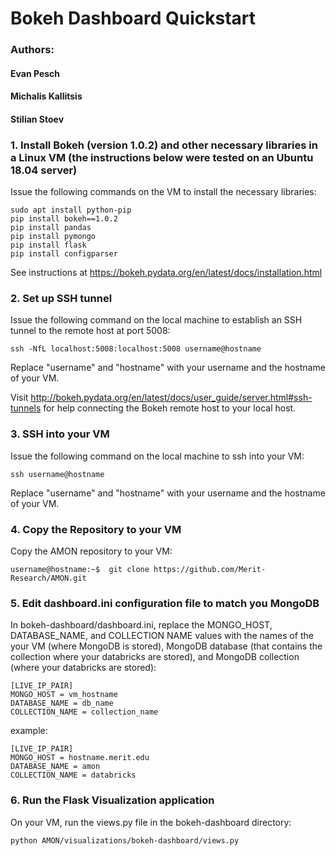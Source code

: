 # Bokeh Dashboard Quickstart
### Authors: 
#### Evan Pesch
#### Michalis Kallitsis
#### Stilian Stoev


### 1. Install Bokeh (version 1.0.2) and other necessary libraries in a Linux VM (the instructions below were tested on an Ubuntu 18.04 server)

Issue the following commands on the VM to install the necessary libraries:

    sudo apt install python-pip
    pip install bokeh==1.0.2
    pip install pandas
    pip install pymongo
    pip install flask
    pip install configparser

See instructions at https://bokeh.pydata.org/en/latest/docs/installation.html


### 2. Set up SSH tunnel

Issue the following command on the local machine to establish an SSH tunnel to the remote host at port 5008:

    ssh -NfL localhost:5008:localhost:5008 username@hostname

Replace "username" and "hostname" with your username and the hostname of your VM.

Visit http://bokeh.pydata.org/en/latest/docs/user_guide/server.html#ssh-tunnels for help connecting the Bokeh remote host to your local host.


### 3. SSH into your VM

Issue the following command on the local machine to ssh into your VM:

    ssh username@hostname
    
Replace "username" and "hostname" with your username and the hostname of your VM.


### 4. Copy the Repository to your VM

Copy the AMON repository to your VM:

    username@hostname:~$  git clone https://github.com/Merit-Research/AMON.git


### 5. Edit dashboard.ini configuration file to match you MongoDB

In bokeh-dashboard/dashboard.ini, replace the MONGO_HOST, DATABASE_NAME, and COLLECTION NAME values with the names of the your VM (where MongoDB is stored), MongoDB database (that contains the collection where your databricks are stored), and MongoDB collection (where your databricks are stored):

    [LIVE_IP_PAIR]
    MONGO_HOST = vm_hostname
    DATABASE_NAME = db_name
    COLLECTION_NAME = collection_name
    
example:

    [LIVE_IP_PAIR]
    MONGO_HOST = hostname.merit.edu
    DATABASE_NAME = amon
    COLLECTION_NAME = databricks


### 6. Run the Flask Visualization application

On your VM, run the views.py file in the bokeh-dashboard directory:

    python AMON/visualizations/bokeh-dashboard/views.py

